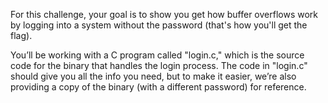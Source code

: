 For this challenge, your goal is to show you get how buffer overflows work by logging into a system without the password
(that's how you'll get the flag).

You’ll be working with a C program called "login.c," which is the source code for the binary that handles the login process. 
The code in "login.c" should give you all the info you need, but to make it easier, we’re also providing a copy of the binary
(with a different password) for reference.